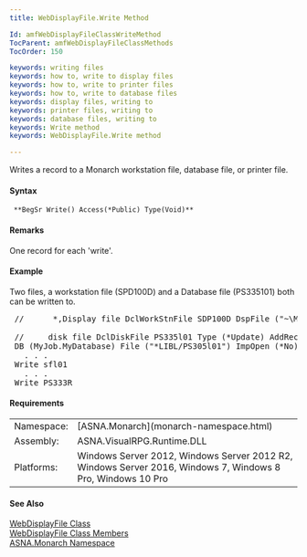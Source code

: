 ```yaml
---
title: WebDisplayFile.Write Method

Id: amfWebDisplayFileClassWriteMethod
TocParent: amfWebDisplayFileClassMethods
TocOrder: 150

keywords: writing files
keywords: how to, write to display files
keywords: how to, write to printer files
keywords: how to, write to database files
keywords: display files, writing to
keywords: printer files, writing to
keywords: database files, writing to
keywords: Write method
keywords: WebDisplayFile.Write method

---
```


Writes a record to a Monarch workstation file, database file, or printer file.

#### Syntax
<pre class="prettyprint"><code class="avr"> **BegSr Write() Access(*Public) Type(Void)** </code></pre>

#### Remarks
One record for each 'write'.
<!-- start -->

#### Example
Two files, a workstation file (SPD100D) and a Database file (PS335101) both can be written to.
<pre class="prettyprint"> //      *‚Display file DclWorkStnFile SDP100D DspFile ("~\Mon31120View\SDP100D.aspx") Subfile ( sfl01,#RRN )

 //     disk file DclDiskFile PS335l01 Type (*Update) AddRec (*Yes) Org (*Indexed) +     
 DB (MyJob.MyDatabase) File ("*LIBL/PS305l01") ImpOpen (*No) RnmFmt ( PS333R )        
   . . .            
 Write sfl01
   . . .
 Write PS333R</pre>

<!-- -->

#### Requirements
<table class="dttable" cellspacing="0" cellpadding="4" width="60%">
           <colgroup>
            <col width="15%" style="font-weight:bold" />
            <col width="85%" />
          </colgroup>
          <tr>
            <td>Namespace:</td>
            <td>[ASNA.Monarch](monarch-namespace.html)</td>
          </tr>
          <tr>
            <td>Assembly:</td>
            <td>ASNA.VisualRPG.Runtime.DLL</td>
          </tr>
         <tr>
            <td>Platforms:</td>
            <td> Windows Server 2012, Windows Server 2012 R2, Windows Server 2016,  Windows 7, Windows 8 Pro, Windows 10 Pro</td>
         </tr>
</table>

<!-- end -->

#### See Also
[ WebDisplayFile Class](web-display-file-class.html) <br /> [ WebDisplayFile Class Members](web-display-file-class-members.html) <br /> [ASNA.Monarch Namespace](monarch-namespace.html)
